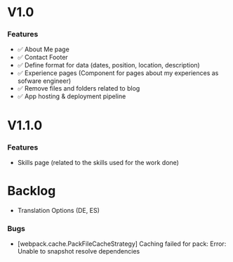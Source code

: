 # V1.0

### Features

- ✅ About Me page
- ✅ Contact Footer
- ✅ Define format for data (dates, position, location, description)
- ✅ Experience pages (Component for pages about my experiences as sofware engineer)
- ✅ Remove files and folders related to blog
- ✅ App hosting & deployment pipeline

# V1.1.0

### Features

- Skills page (related to the skills used for the work done)

# Backlog

- Translation Options (DE, ES)

### Bugs

- [webpack.cache.PackFileCacheStrategy] Caching failed for pack: Error: Unable to snapshot resolve dependencies